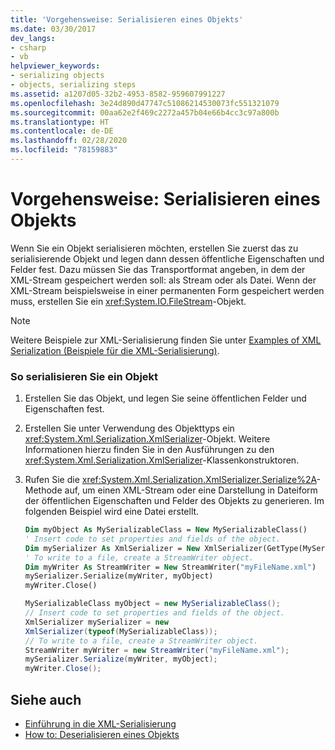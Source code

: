 ```yaml
---
title: 'Vorgehensweise: Serialisieren eines Objekts'
ms.date: 03/30/2017
dev_langs:
- csharp
- vb
helpviewer_keywords:
- serializing objects
- objects, serializing steps
ms.assetid: a1207d05-32b2-4953-8582-959607991227
ms.openlocfilehash: 3e24d890d47747c51086214530073fc551321079
ms.sourcegitcommit: 00aa62e2f469c2272a457b04e66b4cc3c97a800b
ms.translationtype: HT
ms.contentlocale: de-DE
ms.lasthandoff: 02/28/2020
ms.locfileid: "78159883"
---
```

# <a name="how-to-serialize-an-object"></a>Vorgehensweise: Serialisieren eines Objekts
Wenn Sie ein Objekt serialisieren möchten, erstellen Sie zuerst das zu serialisierende Objekt und legen dann dessen öffentliche Eigenschaften und Felder fest. Dazu müssen Sie das Transportformat angeben, in dem der XML-Stream gespeichert werden soll: als Stream oder als Datei. Wenn der XML-Stream beispielsweise in einer permanenten Form gespeichert werden muss, erstellen Sie ein <xref:System.IO.FileStream>-Objekt.  
  
> [!NOTE]
> Weitere Beispiele zur XML-Serialisierung finden Sie unter [Examples of XML Serialization (Beispiele für die XML-Serialisierung)](../../../docs/standard/serialization/examples-of-xml-serialization.md).  
  
### <a name="to-serialize-an-object"></a>So serialisieren Sie ein Objekt  
  
1. Erstellen Sie das Objekt, und legen Sie seine öffentlichen Felder und Eigenschaften fest.  
  
2. Erstellen Sie unter Verwendung des Objekttyps ein <xref:System.Xml.Serialization.XmlSerializer>-Objekt. Weitere Informationen hierzu finden Sie in den Ausführungen zu den <xref:System.Xml.Serialization.XmlSerializer>-Klassenkonstruktoren.  
  
3. Rufen Sie die <xref:System.Xml.Serialization.XmlSerializer.Serialize%2A>-Methode auf, um einen XML-Stream oder eine Darstellung in Dateiform der öffentlichen Eigenschaften und Felder des Objekts zu generieren. Im folgenden Beispiel wird eine Datei erstellt.  
  
    ```vb  
    Dim myObject As MySerializableClass = New MySerializableClass()  
    ' Insert code to set properties and fields of the object.  
    Dim mySerializer As XmlSerializer = New XmlSerializer(GetType(MySerializableClass))  
    ' To write to a file, create a StreamWriter object.  
    Dim myWriter As StreamWriter = New StreamWriter("myFileName.xml")  
    mySerializer.Serialize(myWriter, myObject)  
    myWriter.Close()  
    ```  
  
    ```csharp  
    MySerializableClass myObject = new MySerializableClass();  
    // Insert code to set properties and fields of the object.  
    XmlSerializer mySerializer = new
    XmlSerializer(typeof(MySerializableClass));  
    // To write to a file, create a StreamWriter object.  
    StreamWriter myWriter = new StreamWriter("myFileName.xml");  
    mySerializer.Serialize(myWriter, myObject);  
    myWriter.Close();  
    ```  
  
## <a name="see-also"></a>Siehe auch

- [Einführung in die XML-Serialisierung](../../../docs/standard/serialization/introducing-xml-serialization.md)
- [How to: Deserialisieren eines Objekts](../../../docs/standard/serialization/how-to-deserialize-an-object.md)
